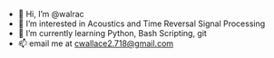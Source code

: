 - 👋 Hi, I’m @walrac
- 👀 I’m interested in Acoustics and Time Reversal Signal Processing
- 🌱 I’m currently learning Python, Bash Scripting, git
- 📫 email me at cwallace2.718@gmail.com

<!---
walrac/walrac is a ✨ special ✨ repository because its `README.md` (this file) appears on your GitHub profile.
You can click the Preview link to take a look at your changes.
--->
